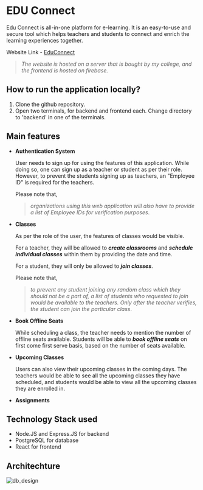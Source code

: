 # EDU Connect
Edu Connect is all-in-one platform for e-learning. It is an easy-to-use and secure tool which helps teachers and students to connect and enrich the learning experiences together.

Website Link - [EduConnect](https://educonnect-333219.web.app/)

> _The website is hosted on a server that is bought by my college, and the frontend is hosted on firebase._

## How to run the application locally?

1. Clone the github repository.
2. Open two terminals, for backend and frontend each. Change directory to 'backend' in one of the terminals. 




## Main features 

* **Authentication System**
    
     User needs to sign up for using the features of this application. While doing so, one can sign up as a teacher or student as per their role. However, to prevent the students signing up as teachers, an "Employee ID" is required for the teachers. 
     
     Please note that, 
     > _organizations using this web application will also have to provide a list of Employee IDs for verification purposes_. 

* **Classes** 

    As per the role of the user, the features of classes would be visible. 

     For a teacher, they will be allowed to _**create classrooms**_ and _**schedule individual classes**_ within them by providing the date and time.

     For a student, they will only be allowed to _**join classes**_. 
     
     Please note that, 
     >_to prevent any student joining any random class which they should not be a part of, a list of students who requested to join would be available to the teachers. Only after the teacher verifies, the student can join the particular class_.

* **Book Offline Seats**

    While scheduling a class, the teacher needs to mention the number of offline seats available. Students will be able to  _**book offline seats**_ on first come first serve basis, based on the number of seats available. 

* **Upcoming Classes**

    Users can also view their upcoming classes in the coming days. The teachers would be able to see all the upcoming classes they have scheduled, and students would be able to view all the upcoming classes they are enrolled in.

* **Assignments**


## Technology Stack used

* Node.JS and Express.JS for backend 
* PostgreSQL for database
* React for frontend


## Architechture








![db_design](https://drive.google.com/uc?export=view&id=11NBvQCW_iM28V-qf-sA7YGFf8Kq1y8Tv)